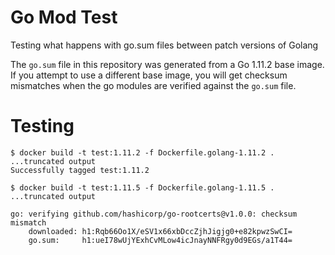 # Go Mod Test

Testing what happens with go.sum files between patch versions of Golang

The `go.sum` file in this repository was generated from a Go 1.11.2 base image. If you attempt to use a different base image, you will get checksum mismatches when the go modules are verified against the `go.sum` file.

# Testing

```
$ docker build -t test:1.11.2 -f Dockerfile.golang-1.11.2 .
...truncated output
Successfully tagged test:1.11.2

$ docker build -t test:1.11.5 -f Dockerfile.golang-1.11.5 .
...truncated output

go: verifying github.com/hashicorp/go-rootcerts@v1.0.0: checksum mismatch
	downloaded: h1:Rqb66Oo1X/eSV1x66xbDccZjhJigjg0+e82kpwzSwCI=
	go.sum:     h1:ueI78wUjYExhCvMLow4icJnayNNFRgy0d9EGs/a1T44=
```